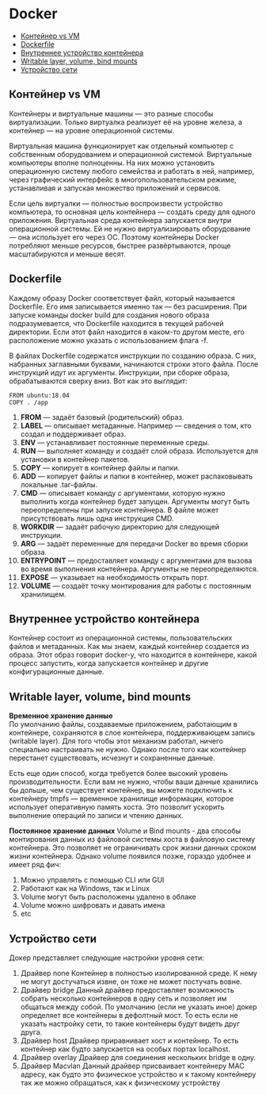 # Docker

- [Контейнер vs VM](#контейнер-vs-vm)
- [Dockerfile](#dockerfile)
- [Внутреннее устройство контейнера](#внутреннее-устройство-контейнера)
- [Writable layer, volume, bind mounts](#writable-layer-volume-bind-mounts)
- [Устройство сети](#устройство-сети)

## Контейнер vs VM
Контейнеры и виртуальные машины — это разные способы виртуализации. Только виртуалка реализует её на уровне железа, а 
контейнер — на уровне операционной системы.

Виртуальная машина функционирует как отдельный компьютер с собственным оборудованием и операционной системой. Виртуальные 
компьютеры вполне полноценны. На них можно установить операционную систему любого семейства и работать в ней, 
например, через графический интерфейс в многопользовательском режиме, устанавливая и запуская множество приложений и 
сервисов.

Если цель виртуалки — полностью воспроизвести устройство компьютера, то основная цель контейнера — создать среду для 
одного приложения. Виртуальная среда контейнера запускается внутри операционной системы. Ей не нужно виртуализировать 
оборудование — она использует его через ОС. Поэтому контейнеры Docker потребляют меньше ресурсов, быстрее развёртываются, 
проще масштабируются и меньше весят.

## Dockerfile
Каждому образу Docker соответствует файл, который называется Dockerfile. Его имя записывается именно так — без 
расширения. При запуске команды docker build для создания нового образа подразумевается, что Dockerfile находится в 
текущей рабочей директории. Если этот файл находится в каком-то другом месте, его расположение можно указать с 
использованием флага -f.

В файлах Dockerfile содержатся инструкции по созданию образа. С них, набранных заглавными буквами, начинаются строки 
этого файла. После инструкций идут их аргументы. Инструкции, при сборке образа, обрабатываются сверху вниз. Вот как это 
выглядит:
```
FROM ubuntu:18.04
COPY . /app
```

1) **FROM** — задаёт базовый (родительский) образ.
2) **LABEL** — описывает метаданные. Например — сведения о том, кто создал и поддерживает образ.
3) **ENV** — устанавливает постоянные переменные среды.
4) **RUN** — выполняет команду и создаёт слой образа. Используется для установки в контейнер пакетов.
5) **COPY** — копирует в контейнер файлы и папки.
6) **ADD** — копирует файлы и папки в контейнер, может распаковывать локальные .tar-файлы.
7) **CMD** — описывает команду с аргументами, которую нужно выполнить когда контейнер будет запущен. Аргументы могут быть переопределены при запуске контейнера. В файле может присутствовать лишь одна инструкция CMD.
8) **WORKDIR** — задаёт рабочую директорию для следующей инструкции.
9) **ARG** — задаёт переменные для передачи Docker во время сборки образа.
10) **ENTRYPOINT** — предоставляет команду с аргументами для вызова во время выполнения контейнера. Аргументы не переопределяются.
11) **EXPOSE** — указывает на необходимость открыть порт.
12) **VOLUME** — создаёт точку монтирования для работы с постоянным хранилищем.

## Внутреннее устройство контейнера
Контейнер состоит из операционной системы, пользовательских файлов и метаданных. Как мы знаем, каждый контейнер создается 
из образа. Этот образ говорит docker-у, что находится в контейнере, какой процесс запустить, когда запускается контейнер 
и другие конфигурационные данные.

## Writable layer, volume, bind mounts
**Временное хранение данные**  
По умолчанию файлы, создаваемые приложением, работающим в контейнере, сохраняются в слое контейнера, поддерживающем 
запись (writable layer). Для того чтобы этот механизм работал, ничего специально настраивать не нужно. Однако после того 
как контейнер перестанет существовать, исчезнут и сохраненные данные.

Есть еще один способ, когда требуется более высокий уровень производительности. Если вам не нужно, чтобы ваши данные 
хранились бы дольше, чем существует контейнер, вы можете подключить к контейнеру tmpfs — временное хранилище информации, 
которое использует оперативную память хоста. Это позволит ускорить выполнение операций по записи и чтению данных.

**Постоянное хранение данных**
Volume и Bind mounts - два способы монтирования данных из файловой системы хоста в файловую систему контейнера. Это 
позволяет не ограничивать срок жизни данных сроком жизни контейнера. Однако volume появился позже, гораздо удобнее и 
имеет ряд фич:
1) Можно управлять с помощью CLI или GUI
2) Работают как на Windows, так и Linux
3) Volume могут быть расположены удалено в облаке
4) Volume можно шифровать и давать имена
5) etc

## Устройство сети
Докер представляет следующие настройки уровня сети:
1) Драйвер none
Контейнер в полностью изолированной среде. К нему не могут достучаться извне, он тоже не может постучать вовне.
2) Драйвер bridge
Данный драйвер предоставляет возможность собрать несколько контейнеров в одну сеть и позволяет им общаться между собой.
По умолчанию (если не указать иное) докер определяет все контейнеры в дефолтный мост. То есть если не указать настройку
сети, то такие контейнеры будут видеть друг друга.
3) Драйвер host
Драйвер приравнивает хост и контейнер. То есть контейнер как будто запускается на особых портах localhost.
4) Драйвер overlay
Драйвер для соединения нескольких bridge в одну.
5) Драйвер Macvlan
Данный драйвер присваивает контейнеру MAC адресу, как будто это физическое устройство и к такому контейнеру
так же можно обращаться, как к физическому устройству